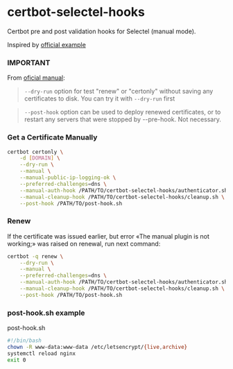 # certbot-selectel-hooks
Certbot pre and post validation hooks for Selectel (manual mode). 

Inspired by [official example](https://certbot.eff.org/docs/using.html#pre-and-post-validation-hooks)

### IMPORTANT
From [oficial manual](https://certbot.eff.org/docs/using.htm):

><code>--dry-run</code> option for test "renew" or "certonly" without saving any certificates to disk. You can try it with `--dry-run` first

><code>--post-hook</code> option can be used to deploy renewed certificates, or to restart any servers that were stopped by --pre-hook. Not necessary.


### Get a Certificate Manually 
```sh
certbot certonly \
    -d [DOMAIN] \
    --dry-run \
    --manual \
    --manual-public-ip-logging-ok \
    --preferred-challenges=dns \
    --manual-auth-hook /PATH/TO/certbot-selectel-hooks/authenticator.sh \
    --manual-cleanup-hook /PATH/TO/certbot-selectel-hooks/cleanup.sh \
    --post-hook /PATH/TO/post-hook.sh
```

### Renew 
If the certificate was issued earlier, but error «The manual plugin is not working;» was raised on renewal, run next command:
```sh
certbot -q renew \
    --dry-run \
    --manual \
    --preferred-challenges=dns \
    --manual-auth-hook /PATH/TO/certbot-selectel-hooks/authenticator.sh \
    --manual-cleanup-hook /PATH/TO/certbot-selectel-hooks/cleanup.sh \
    --post-hook /PATH/TO/post-hook.sh
```

### post-hook.sh example
post-hook.sh
```sh
#!/bin/bash
chown -R www-data:www-data /etc/letsencrypt/{live,archive}
systemctl reload nginx
exit 0
```
